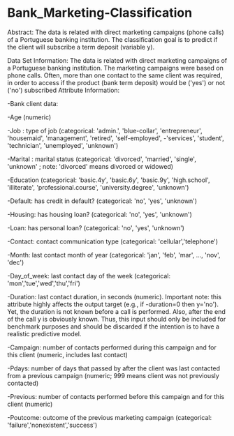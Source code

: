 # Bank_Marketing-Classification
Abstract: 
The data is related with direct marketing campaigns (phone calls) of a Portuguese banking institution. The classification goal is to predict if the client will subscribe a term deposit (variable y).

Data Set Information:
The data is related with direct marketing campaigns of a Portuguese banking institution. The marketing campaigns were based on phone calls. Often, more than one contact to the same client was required, in order to access if the product (bank term deposit) would be ('yes') or not ('no') subscribed
Attribute Information:

-Bank client data:

-Age (numeric)

-Job : type of job (categorical: 'admin.', 'blue-collar', 'entrepreneur', 'housemaid', 'management', 'retired', 'self-employed', -'services', 'student', 'technician', 'unemployed', 'unknown')

-Marital : marital status (categorical: 'divorced', 'married', 'single', 'unknown' ; note: 'divorced' means divorced or widowed)


-Education (categorical: 'basic.4y', 'basic.6y', 'basic.9y', 'high.school', 'illiterate', 'professional.course', 'university.degree', 'unknown')

-Default: has credit in default? (categorical: 'no', 'yes', 'unknown')

-Housing: has housing loan? (categorical: 'no', 'yes', 'unknown')

-Loan: has personal loan? (categorical: 'no', 'yes', 'unknown')

-Contact: contact communication type (categorical: 'cellular','telephone')

-Month: last contact month of year (categorical: 'jan', 'feb', 'mar', ..., 'nov', 'dec')

-Day_of_week: last contact day of the week (categorical: 'mon','tue','wed','thu','fri')

-Duration: last contact duration, in seconds (numeric). Important note: this attribute highly affects the output target (e.g., if -duration=0 then y='no'). Yet, the duration is not known before a call is performed. Also, after the end of the call y is obviously known. Thus, this input should only be included for benchmark purposes and should be discarded if the intention is to have a realistic predictive model.

-Campaign: number of contacts performed during this campaign and for this client (numeric, includes last contact)

-Pdays: number of days that passed by after the client was last contacted from a previous campaign (numeric; 999 means client was not previously contacted)

-Previous: number of contacts performed before this campaign and for this client (numeric)

-Poutcome: outcome of the previous marketing campaign (categorical: 'failure','nonexistent','success')
